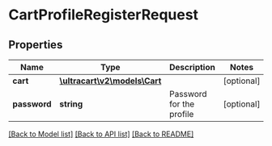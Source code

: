 # CartProfileRegisterRequest

## Properties
Name | Type | Description | Notes
------------ | ------------- | ------------- | -------------
**cart** | [**\ultracart\v2\models\Cart**](Cart.md) |  | [optional] 
**password** | **string** | Password for the profile | [optional] 

[[Back to Model list]](../README.md#documentation-for-models) [[Back to API list]](../README.md#documentation-for-api-endpoints) [[Back to README]](../README.md)


